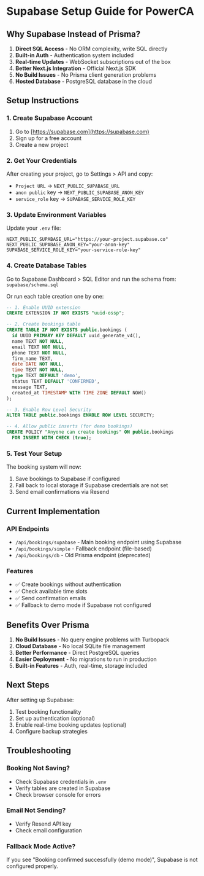 # Supabase Setup Guide for PowerCA

## Why Supabase Instead of Prisma?

1. **Direct SQL Access** - No ORM complexity, write SQL directly
2. **Built-in Auth** - Authentication system included
3. **Real-time Updates** - WebSocket subscriptions out of the box
4. **Better Next.js Integration** - Official Next.js SDK
5. **No Build Issues** - No Prisma client generation problems
6. **Hosted Database** - PostgreSQL database in the cloud

## Setup Instructions

### 1. Create Supabase Account
1. Go to [https://supabase.com](https://supabase.com)
2. Sign up for a free account
3. Create a new project

### 2. Get Your Credentials
After creating your project, go to Settings > API and copy:
- `Project URL` → `NEXT_PUBLIC_SUPABASE_URL`
- `anon public` key → `NEXT_PUBLIC_SUPABASE_ANON_KEY`
- `service_role` key → `SUPABASE_SERVICE_ROLE_KEY`

### 3. Update Environment Variables
Update your `.env` file:
```env
NEXT_PUBLIC_SUPABASE_URL="https://your-project.supabase.co"
NEXT_PUBLIC_SUPABASE_ANON_KEY="your-anon-key"
SUPABASE_SERVICE_ROLE_KEY="your-service-role-key"
```

### 4. Create Database Tables
Go to Supabase Dashboard > SQL Editor and run the schema from:
`supabase/schema.sql`

Or run each table creation one by one:

```sql
-- 1. Enable UUID extension
CREATE EXTENSION IF NOT EXISTS "uuid-ossp";

-- 2. Create bookings table
CREATE TABLE IF NOT EXISTS public.bookings (
  id UUID PRIMARY KEY DEFAULT uuid_generate_v4(),
  name TEXT NOT NULL,
  email TEXT NOT NULL,
  phone TEXT NOT NULL,
  firm_name TEXT,
  date DATE NOT NULL,
  time TEXT NOT NULL,
  type TEXT DEFAULT 'demo',
  status TEXT DEFAULT 'CONFIRMED',
  message TEXT,
  created_at TIMESTAMP WITH TIME ZONE DEFAULT NOW()
);

-- 3. Enable Row Level Security
ALTER TABLE public.bookings ENABLE ROW LEVEL SECURITY;

-- 4. Allow public inserts (for demo bookings)
CREATE POLICY "Anyone can create bookings" ON public.bookings
  FOR INSERT WITH CHECK (true);
```

### 5. Test Your Setup
The booking system will now:
1. Save bookings to Supabase if configured
2. Fall back to local storage if Supabase credentials are not set
3. Send email confirmations via Resend

## Current Implementation

### API Endpoints
- `/api/bookings/supabase` - Main booking endpoint using Supabase
- `/api/bookings/simple` - Fallback endpoint (file-based)
- `/api/bookings/db` - Old Prisma endpoint (deprecated)

### Features
- ✅ Create bookings without authentication
- ✅ Check available time slots
- ✅ Send confirmation emails
- ✅ Fallback to demo mode if Supabase not configured

## Benefits Over Prisma

1. **No Build Issues** - No query engine problems with Turbopack
2. **Cloud Database** - No local SQLite file management
3. **Better Performance** - Direct PostgreSQL queries
4. **Easier Deployment** - No migrations to run in production
5. **Built-in Features** - Auth, real-time, storage included

## Next Steps

After setting up Supabase:
1. Test booking functionality
2. Set up authentication (optional)
3. Enable real-time booking updates (optional)
4. Configure backup strategies

## Troubleshooting

### Booking Not Saving?
- Check Supabase credentials in `.env`
- Verify tables are created in Supabase
- Check browser console for errors

### Email Not Sending?
- Verify Resend API key
- Check email configuration

### Fallback Mode Active?
If you see "Booking confirmed successfully (demo mode)", Supabase is not configured properly.